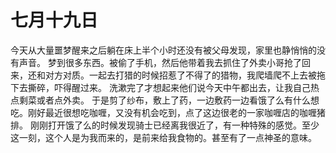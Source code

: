# 七月十九日

今天从大量噩梦醒来之后躺在床上半个小时还没有被父母发现，家里也静悄悄的没有声音。
梦到很多东西。被偷了手机，然后他带着我去抓住了外卖小哥抢了回来，还和对方对质。一起去打猎的时候招惹了不得了的猎物，我爬墙爬不上去被拖下去撕碎，吓得醒过来。
洗漱完了才想起来他们说今天中午都出去，让我自己热点剩菜或者点外卖。
于是剪了纱布，敷上了药，一边敷药一边看饿了么有什么想吃。刚好最近很想吃咖喱，又没有机会吃到，点了这边很老的一家咖喱店的咖喱猪排。
刚刚打开饿了么的时候发现骑士已经离我很近了，有一种特殊的感觉。至少这一刻，这个人是为我而来的，是前来给我食物的。甚至有了一点神圣的意味。